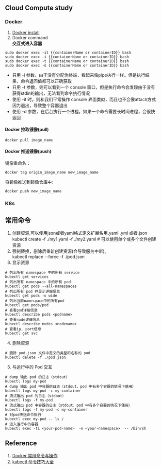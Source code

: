 ## Cloud Compute study  
### Docker  
1. [Docker install](https://docs.docker.com/install/linux/docker-ce/debian/#install-docker-ce-1)  
2. Docker command  
**交互式进入容器**  
```
sudo docker exec -it {{containerName or containerID}} bash
sudo docker exec -i {{containerName or containerID}} bash
sudo docker exec -t {{containerName or containerID}} bash
sudo docker exec -d {{containerName or containerID}} bash
```
- 只用 -i 参数，由于没有分配伪终端，看起来像pipe执行一样。但是执行结果、命令返回值都可以正确获取
- 只用 -t 参数，则可以看到一个 console 窗口，但是执行命令会发现由于没有获得stdin的输出，无法看到命令执行情况
- 使用 -it 时，则和我们平常操作 console 界面类似，而且也不会像attach方式因为退出，导致整个容器退出
- 使用 -d 参数，在后台执行一个进程。如果一个命令需要长时间进程，会很快返回
#### Docker 拉取镜像(pull)  
```
docker pull image_name 
```

#### Docker 推送镜像(push)  
镜像重命名：  
```
docker tag origin_image_name new_image_name
```
将镜像推送到镜像仓库中:  
```
docker push new_image_name
```


### K8s  
## 常用命令  
1. 创建资源,可以使用json或者yaml格式定义扩展名用.yaml .yml 或者.json  
kubectl create -f ./my1.yaml -f ./my2.yaml     # 可以使用单个或多个文件创建资源  
2. 强制替换，删除后重新创建资源(会导致服务中断)。  
kubectl replace --force -f ./pod.json  
3. 显示资源  
```
# 列出所有 namespace 中的所有 service 
kubectl get services 
# 列出所有 namespace 中的所有 pod  
kubectl get pods --all-namespaces  
# 列出所有 pod 并显示详细信息
kubectl get pods -o wide
# 列出当前namespace中的所有pod  
kubectl get pods/pod
# 查看pod详细信息  
kubectl describe pods <podname>
# 查看node详细信息  
kubectl describe nodes <nodename>
# 查看ip, port信息  
kubectl get svc
```
4. 删除资源  
```
# 删除 pod.json 文件中定义的类型和名称的 pod
kubectl delete -f ./pod.json
```
5. 与运行中的 Pod 交互  
```
# dump 输出 pod 的日志（stdout）
kubectl logs my-pod                                 
# dump 输出 pod 中容器的日志（stdout，pod 中有多个容器的情况下使用）
kubectl logs my-pod -c my-container                 
# 流式输出 pod 的日志（stdout）
kubectl logs -f my-pod                              
# 流式输出 pod 中容器的日志（stdout，pod 中有多个容器的情况下使用）    
kubectl logs -f my-pod -c my-container              
# 对pod传送命令执行  
kubectl exec my-pod -- ls /
# 进入运行中的容器
kubectl exec -ti <your-pod-name>  -n <your-namespace>  -- /bin/sh
```

## Reference  
1. [Docker 常用命令与操作](https://www.jianshu.com/p/adaa34795e64)  
2. [kubectl 命令技巧大全](https://jimmysong.io/kubernetes-handbook/guide/kubectl-cheatsheet.html)  

